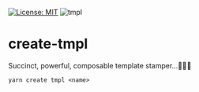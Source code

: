 [![License: MIT](https://img.shields.io/badge/License-MIT-green.svg)](https://opensource.org/licenses/MIT)
![tmpl](https://user-images.githubusercontent.com/185555/51349232-a0ec3100-1b09-11e9-8260-40ab8c5a19e8.png)

# create-tmpl
Succinct, powerful, composable template stamper...🍪🍪🍪


```
yarn create tmpl <name>
```

